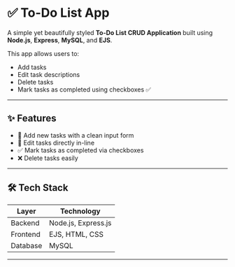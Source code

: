 # ✅ To-Do List App

A simple yet beautifully styled **To-Do List CRUD Application** built using **Node.js**, **Express**, **MySQL**, and **EJS**.

This app allows users to:
- Add tasks
- Edit task descriptions
- Delete tasks
- Mark tasks as completed using checkboxes ✅

---

## ✨ Features

- 📌 Add new tasks with a clean input form
- 📝 Edit tasks directly in-line
- ✅ Mark tasks as completed via checkboxes
- ❌ Delete tasks easily

---

## 🛠️ Tech Stack

| Layer     | Technology            |
|-----------|------------------------|
| Backend   | Node.js, Express.js    |
| Frontend  | EJS, HTML, CSS         |
| Database  | MySQL                  |

---
